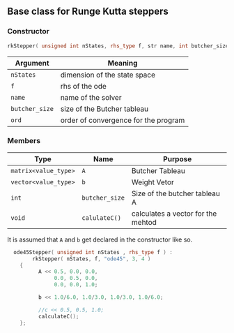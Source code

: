 ## Base class for Runge Kutta steppers

### Constructor

``` cpp
rkStepper( unsigned int nStates, rhs_type f, str name, int butcher_size, int ord )
```

Argument | Meaning
---- | -----
`nStates` | dimension of the state space
`f`| rhs of the ode
`name` | name of the solver
`butcher_size` | size of the Butcher tableau
`ord` | order of convergence for the program

### Members
Type| Name | Purpose
---- | ---- | ------
`matrix<value_type>` | `A` | Butcher Tableau
`vector<value_type>` | `b` | Weight Vetor
`int` | `butcher_size` | Size of the butcher tableau A
`void` | `calulateC()` | calculates a vector for the mehtod

It is assumed that `A` and `b` get declared in the constructor like so.

``` cpp
  ode45Stepper( unsigned int nStates , rhs_type f ) :
		rkStepper( nStates, f, "ode45", 3, 4 )
	{
          A << 0.5, 0.0, 0.0,
		       0.0, 0.5, 0.0,
			   0.0, 0.0, 1.0;

          b << 1.0/6.0, 1.0/3.0, 1.0/3.0, 1.0/6.0;

          //c << 0.5, 0.5, 1.0;
          calculateC();
	};
```
